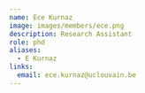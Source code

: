 ```yaml
---
name: Ece Kurnaz
image: images/members/ece.png
description: Research Assistant
role: phd
aliases: 
  - E Kurnaz
links:
  email: ece.kurnaz@uclouvain.be
---
```



